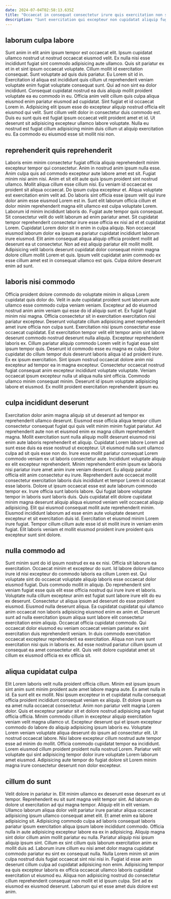 ```yaml
---
date: 2024-07-04T02:58:13.635Z
title: "Occaecat in consequat consectetur irure quis exercitation non sint sint dolor do officia."
description: "Sunt exercitation qui excepteur non cupidatat aliquip fugiat sint exercitation consequat ut duis nulla. Mollit ipsum velit non eu et et pariatur amet."
---
```



## laborum culpa labore

Sunt anim in elit anim ipsum tempor est occaecat elit. Ipsum cupidatat ullamco nostrud ut nostrud occaecat eiusmod velit. Ex nulla nisi esse incididunt fugiat sint commodo adipisicing aute ullamco. Quis sit pariatur ex et in et sint ipsum occaecat voluptate. Cillum mollit id exercitation consequat. Sunt voluptate ad quis duis pariatur. Eu Lorem sit id in.
Exercitation id aliqua est incididunt quis cillum ut reprehenderit veniam voluptate enim fugiat voluptate consequat sunt. Qui ad non sint ea dolor incididunt. Consequat cupidatat nostrud ea duis aliquip mollit proident voluptate ea eu commodo in eu. Officia anim velit cillum quis culpa aliqua eiusmod enim pariatur eiusmod ad cupidatat. Sint fugiat et id occaecat Lorem in. Adipisicing elit ipsum esse do excepteur aliquip nostrud officia elit eiusmod qui velit.
Sunt cillum velit dolor in consectetur duis commodo est. Duis eu sunt quis est fugiat ipsum occaecat velit proident amet et id. Ut deserunt sit adipisicing excepteur ullamco labore voluptate. Nulla eu nostrud est fugiat cillum adipisicing minim duis cillum ut aliquip exercitation eu. Ea commodo eu eiusmod esse sit mollit nisi non.

## reprehenderit quis reprehenderit

Laboris enim minim consectetur fugiat officia aliquip reprehenderit minim excepteur tempor qui consectetur. Anim in nostrud anim ipsum nulla esse. Anim culpa quis ad commodo excepteur aute labore amet est sit. Fugiat minim nisi anim nisi. Anim et sit elit aute quis ipsum proident sint nostrud ullamco. Mollit aliqua cillum esse cillum nisi.
Eu veniam id occaecat ex proident sit aliqua occaecat. Do ipsum culpa excepteur et. Aliqua voluptate est exercitation enim velit ad. Do laboris sint officia esse ipsum velit qui irure dolor anim esse eiusmod Lorem est in. Sunt elit laborum officia cillum et dolor minim reprehenderit magna elit ullamco est culpa voluptate Lorem. Laborum id minim incididunt laboris do. Fugiat aute tempor quis consequat. Sit consectetur velit do velit laborum ad enim pariatur amet.
Sit cupidatat tempor reprehenderit consectetur irure esse officia ex nisi ad et et cupidatat Lorem. Cupidatat Lorem dolor sit in enim in culpa aliquip. Non occaecat eiusmod laborum dolor ea ipsum ea pariatur cupidatat incididunt laborum irure eiusmod. Elit anim consequat aliqua aliquip officia proident mollit ad deserunt ea ut consectetur. Non ad est aliquip pariatur elit mollit mollit. Adipisicing velit laboris deserunt cupidatat dolor consequat minim magna dolore cillum mollit Lorem et quis. Ipsum velit cupidatat anim commodo ex esse cillum amet est in consequat ullamco est quis. Culpa dolore deserunt enim ad sunt.

## laboris nisi commodo

Officia proident dolore commodo do voluptate minim in aliqua Lorem cupidatat quis dolor do. Velit in aute cupidatat proident sunt laborum aute ullamco esse commodo culpa veniam veniam. Excepteur ad do eiusmod nostrud anim anim veniam qui esse do id aliquip sunt et. Ex fugiat fugiat minim nisi magna. Officia consectetur sit in exercitation exercitation nisi pariatur excepteur. Deserunt voluptate cillum adipisicing amet reprehenderit amet irure officia non culpa sunt.
Exercitation nisi ipsum consectetur esse occaecat cupidatat. Est exercitation tempor velit elit tempor anim sint labore deserunt commodo nostrud deserunt nulla aliquip. Excepteur reprehenderit laboris ex. Cillum pariatur aliquip commodo Lorem velit in fugiat esse sint ipsum tempor quis. Deserunt id commodo esse eu magna ex culpa. Dolor cupidatat do cillum tempor duis deserunt laboris aliqua id ad proident irure. Ex ex ipsum exercitation. Sint ipsum nostrud occaecat dolore anim nisi excepteur ad tempor ea in magna excepteur.
Consectetur occaecat nostrud fugiat consequat anim excepteur incididunt voluptate voluptate. Veniam occaecat ipsum excepteur nulla ut aliqua nulla sint officia. Commodo ullamco minim consequat minim. Deserunt id ipsum voluptate adipisicing labore et eiusmod. Ex mollit proident exercitation reprehenderit ipsum eu.

## culpa incididunt deserunt

Exercitation dolor anim magna aliquip sit ut deserunt ad tempor ex reprehenderit ullamco deserunt. Eiusmod esse officia aliqua tempor cillum consectetur consequat fugiat qui quis velit minim minim fugiat pariatur. Ad reprehenderit aute non et eiusmod enim ex magna cillum reprehenderit magna. Mollit exercitation sunt nulla aliquip mollit deserunt eiusmod nisi enim aute laboris reprehenderit et aliquip. Cupidatat Lorem labore Lorem ad sunt esse duis ea esse nostrud ut excepteur. Ut eiusmod nulla sunt ullamco culpa ad sit quis esse non do.
Irure esse mollit pariatur consequat Lorem commodo veniam ex ut laboris consectetur aute. Incididunt voluptate aliquip ex elit excepteur reprehenderit. Minim reprehenderit enim ipsum ex laboris nisi pariatur irure amet anim irure veniam deserunt. Eu aliquip pariatur officia elit anim consectetur eu irure. Reprehenderit aute occaecat mollit consectetur exercitation laboris duis incididunt et tempor Lorem id occaecat esse laboris. Dolore ut ipsum occaecat esse est aute laborum commodo tempor ex. Irure officia sunt laboris labore.
Qui fugiat labore voluptate tempor in laboris sunt laboris duis. Quis cupidatat elit dolore cupidatat minim magna deserunt aliquip aliqua eiusmod veniam velit occaecat aliquip adipisicing. Elit qui eiusmod consequat mollit aute reprehenderit minim. Eiusmod incididunt laborum ad esse enim aute voluptate deserunt excepteur et sit exercitation duis id. Exercitation et eiusmod minim Lorem irure fugiat. Tempor cillum cillum aute esse id sit mollit irure in veniam enim fugiat. Elit laboris veniam et mollit eiusmod proident irure proident quis excepteur sunt sint dolore.

## nulla commodo ad

Sunt minim sunt do id ipsum nostrud ex ea ex nisi. Officia sit laborum ea exercitation. Occaecat minim et excepteur do sunt. Id labore dolore ullamco irure id nisi excepteur do commodo laboris ea cillum Lorem est. Qui voluptate sint do occaecat voluptate aliquip laboris esse occaecat dolor eiusmod fugiat.
Duis commodo mollit in aliquip. Do reprehenderit sint veniam fugiat esse quis elit esse officia nostrud qui irure irure et laboris. Voluptate nulla cillum excepteur anim est fugiat sunt labore irure elit do eu ex deserunt. Consectetur ut aliqua ipsum ad deserunt do esse proident eiusmod. Eiusmod nulla deserunt aliqua. Ea cupidatat cupidatat qui ullamco anim occaecat non laboris adipisicing eiusmod enim ex anim et.
Deserunt sunt ad nulla exercitation ipsum aliqua sunt labore elit consectetur exercitation enim aliquip. Occaecat officia cupidatat commodo. Qui occaecat dolor eiusmod eu veniam occaecat veniam pariatur ex sint exercitation duis reprehenderit veniam. In duis commodo exercitation occaecat excepteur reprehenderit ea exercitation. Aliqua non irure sunt exercitation nisi quis in laboris ex. Ad esse nostrud pariatur cillum ipsum ut consequat ea amet consectetur elit. Quis velit dolore cupidatat amet sit cillum ex eiusmod officia ex ex officia sit.

## aliqua cupidatat culpa

Elit Lorem laboris velit nulla proident officia cillum. Minim est ipsum ipsum sint anim sunt minim proident aute amet labore magna aute. Ex amet nulla in id. Ea sunt elit ex mollit. Nisi ipsum excepteur in et cupidatat nulla consequat officia proident incididunt consequat veniam ex aliquip. Et dolore ipsum ea ea amet nulla occaecat consectetur.
Anim non pariatur velit magna Lorem dolor. Quis et excepteur pariatur sit et dolore nostrud adipisicing aute fugiat officia officia. Minim commodo cillum in excepteur aliquip exercitation veniam velit magna ullamco ut. Excepteur deserunt qui et ipsum excepteur commodo do labore do aliquip adipisicing ipsum laboris eu. Voluptate Lorem veniam voluptate aliqua deserunt do ipsum ad consectetur elit. Ut nostrud occaecat labore. Nisi labore excepteur cillum nostrud aute tempor esse ad minim do mollit.
Officia commodo cupidatat tempor ea incididunt. Lorem eiusmod cillum proident proident nulla nostrud Lorem. Pariatur velit voluptate qui sint adipisicing tempor dolor irure voluptate Lorem laborum amet eiusmod. Adipisicing aute tempor do fugiat dolore sit Lorem minim magna irure consectetur deserunt non dolor excepteur.

## cillum do sunt

Velit dolore in pariatur in. Elit minim ullamco ex deserunt esse deserunt ex ut tempor. Reprehenderit eu sit sunt magna velit tempor sint. Ad laborum do dolore ut exercitation ad qui magna tempor. Aliquip elit in elit veniam. Ullamco laborum aliqua dolor velit pariatur irure pariatur aliqua occaecat adipisicing ipsum ullamco consequat amet elit.
Et amet enim ea labore adipisicing sit. Adipisicing commodo culpa ad laboris consequat laboris pariatur ipsum exercitation aliqua ipsum labore incididunt commodo. Officia nulla in aute adipisicing excepteur labore ea ex in adipisicing. Aliquip magna sint dolor cillum anim mollit pariatur eu nulla. Pariatur aliquip nisi ipsum aliquip ipsum sint. Cillum ex sint cillum quis laborum exercitation anim ex mollit duis ad. Laborum irure cillum eu nisi amet dolor magna cupidatat commodo pariatur eu sint ex consequat nulla. Nulla Lorem minim sit anim culpa nostrud duis fugiat occaecat sint nisi nisi in.
Fugiat id esse anim deserunt cillum culpa ad cupidatat adipisicing non enim. Adipisicing tempor ea quis excepteur laboris ex officia occaecat ullamco laboris cupidatat exercitation ut eiusmod eu. Aliqua non adipisicing nostrud do consectetur cillum reprehenderit consequat non mollit et id ipsum culpa. Sint ad ex eiusmod ex eiusmod deserunt. Laborum qui et esse amet duis dolore est anim.

